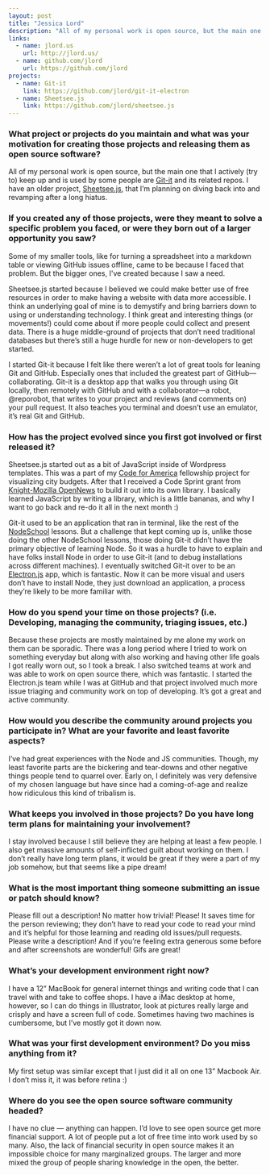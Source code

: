 ```yaml
---
layout: post
title: "Jessica Lord"
description: "All of my personal work is open source, but the main one that I actively (try to) keep up and is used by some people are Git-it and its related repos."
links:
  - name: jlord.us
    url: http://jlord.us/
  - name: github.com/jlord
    url: https://github.com/jlord
projects:
  - name: Git-it
    link: https://github.com/jlord/git-it-electron
  - name: Sheetsee.js
    link: https://github.com/jlord/sheetsee.js
---
```


### What project or projects do you maintain and what was your motivation for creating those projects and releasing them as open source software?

All of my personal work is open source, but the main one that I actively (try to) keep up and is used by some people are [Git-it](https://github.com/jlord/git-it-electron) and its related repos. I have an older project, [Sheetsee.js](https://github.com/jlord/sheetsee.js), that I’m planning on diving back into and revamping after a long hiatus.

### If you created any of those projects, were they meant to solve a specific problem you faced, or were they born out of a larger opportunity you saw?

Some of my smaller tools, like for turning a spreadsheet into a markdown table  or viewing GitHub issues offline, came to be because I faced that problem. But the bigger ones, I've created because I saw a need.

Sheetsee.js started because I believed we could make better use of free resources in order to make having a website with data more accessible. I think an underlying goal of mine is to demystify and bring barriers down to using or understanding technology. I think great and interesting things (or movements!) could come about if more people could collect and present data. There is a huge middle-ground of projects that don’t need traditional databases but there’s still a huge hurdle for new or non-developers to get started.

I started Git-it because I felt like there weren’t a lot of great tools for leaning Git and GitHub. Especially ones that included the greatest part of GitHub—collaborating. Git-it is a desktop app that walks you through using Git locally, then remotely with GitHub and with a collaborator—a robot, @reporobot, that writes to your project and reviews (and comments on) your pull request. It also teaches you terminal and doesn’t use an emulator, it’s real Git and GitHub.

### How has the project evolved since you first got involved or first released it?

Sheetsee.js started out as a bit of JavaScript inside of Wordpress templates. This was a part of my [Code for America](https://www.codeforamerica.org/) fellowship project for visualizing city budgets. After that I received a Code Sprint grant from [Knight-Mozilla OpenNews](https://opennews.org/) to build it out into its own library. I basically learned JavaScript by writing a library, which is a little bananas, and why I want to go back and re-do it all in the next month :)

Git-it used to be an application that ran in terminal, like the rest of the [NodeSchool](https://nodeschool.io/) lessons. But a challenge that kept coming up is, unlike those doing the other NodeSchool lessons, those doing Git-it didn’t have the primary objective of learning Node. So it was a hurdle to have to explain and have folks install Node in order to use Git-it (and to debug installations across different machines). I eventually switched Git-it over to be an [Electron.js](http://electron.atom.io/) app, which is fantastic. Now it can be more visual and users don’t have to install Node, they just download an application, a process they’re likely to be more familiar with.

### How do you spend your time on those projects? (i.e. Developing, managing the community, triaging issues, etc.)

Because these projects are mostly maintained by me alone my work on them can be sporadic. There was a long period where I tried to work on something everyday but along with also working and having other life goals I got really worn out, so I took a break. I also switched teams at work and was able to work on open source there, which was fantastic. I started the Electron.js team while I was at GitHub and that project involved much more issue triaging and community work on top of developing. It’s got a great and active community.

### How would you describe the community around projects you participate in? What are your favorite and least favorite aspects?

I’ve had great experiences with the Node and JS communities. Though, my least favorite parts are the bickering and tear-downs and other negative things people tend to quarrel over. Early on, I definitely was very defensive of my chosen language but have since had a coming-of-age and realize how ridiculous this kind of tribalism is.

### What keeps you involved in those projects? Do you have long term plans for maintaining your involvement?

I stay involved because I still believe they are helping at least a few people. I also get massive amounts of self-inflicted guilt about working on them. I don’t really have long term plans, it would be great if they were a part of my job somehow, but that seems like a pipe dream!

### What is the most important thing someone submitting an issue or patch should know?

Please fill out a description! No matter how trivial! Please! It saves time for the person reviewing; they don’t have to read your code to read your mind and it’s helpful for those learning and reading old issues/pull requests. Please write a description! And if you’re feeling extra generous some before and after screenshots are wonderful! Gifs are great!

### What’s your development environment right now?

I have a 12” MacBook for general internet things and writing code that I can travel with and take to coffee shops. I have a iMac desktop at home, however, so I can do things in Illustrator, look at pictures really large and crisply and have a screen full of code. Sometimes having two machines is cumbersome, but I’ve mostly got it down now.

### What was your first development environment? Do you miss anything from it?

My first setup was similar except that I just did it all on one 13” Macbook Air. I don’t miss it, it was before retina :)

### Where do you see the open source software community headed?

I have no clue — anything can happen. I’d love to see open source get more financial support. A lot of people put a lot of free time into work used by so many. Also, the lack of financial security in open source makes it an impossible choice for many marginalized groups. The larger and more mixed the group of people sharing knowledge in the open, the better.
